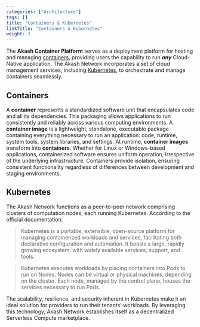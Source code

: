 ```yaml
---
categories: ["Architecture"]
tags: []
title: "Containers & Kubernetes"
linkTitle: "Containers & Kubernetes"
weight: 3
---
```



The **Akash Container Platform** serves as a deployment platform for hosting and managing [containers](#containers), providing users the capability to run _**any**_ Cloud-Native application. The Akash Network incorporates a set of cloud management services, including [Kubernetes](https://kubernetes.io), to orchestrate and manage containers seamlessly.

## Containers

A **container** represents a standardized software unit that encapsulates code and all its dependencies. This packaging allows applications to run consistently and reliably across various computing environments. A **container image** is a lightweight, standalone, executable package containing everything necessary to run an application: code, runtime, system tools, system libraries, and settings. At runtime, **container images** transform into **containers**. Whether for Linux or Windows-based applications, containerized software ensures uniform operation, irrespective of the underlying infrastructure. Containers provide isolation, ensuring consistent functionality regardless of differences between development and staging environments.

## Kubernetes

The Akash Network functions as a peer-to-peer network comprising clusters of computation nodes, each running Kubernetes. According to the official documentation:

> Kubernetes is a portable, extensible, open-source platform for managing containerized workloads and services, facilitating both declarative configuration and automation. It boasts a large, rapidly growing ecosystem, with widely available services, support, and tools.

> Kubernetes executes workloads by placing containers into Pods to run on Nodes. Nodes can be virtual or physical machines, depending on the cluster. Each node, managed by the control plane, houses the services necessary to run Pods.

The scalability, resilience, and security inherent in Kubernetes make it an ideal solution for providers to run their tenants' workloads. By leveraging this technology, Akash Network establishes itself as a decentralized Serverless Compute marketplace.